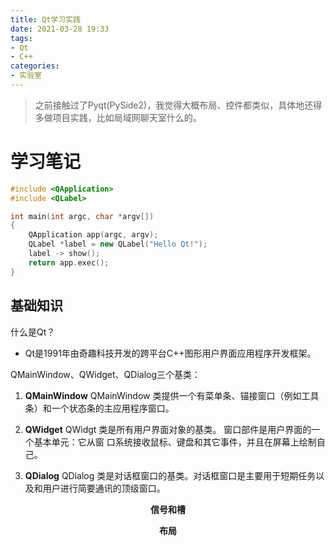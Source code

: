```yaml
---
title: Qt学习实践
date: 2021-03-28 19:33
tags:
- Qt
- C++
categories:
- 实验室
---
```


> 之前接触过了Pyqt(PySide2)，我觉得大概布局、控件都类似，具体地还得多做项目实践，比如局域网聊天室什么的。

# 学习笔记

```C++
#include <QApplication>
#include <QLabel>

int main(int argc, char *argv[])
{
    QApplication app(argc, argv);
    QLabel *label = new QLabel("Hello Qt!");
    label -> show();
    return app.exec();
}
```

## 基础知识

什么是Qt？
* Qt是1991年由奇趣科技开发的跨平台C++图形用户界面应用程序开发框架。

QMainWindow、QWidget、QDialog三个基类：
1. **QMainWindow**
    QMainWindow 类提供一个有菜单条、锚接窗口（例如工具条）和一个状态条的主应用程序窗口。

2. **QWidget**
    QWidgt 类是所有用户界面对象的基类。 窗口部件是用户界面的一个基本单元：它从窗 口系统接收鼠标、键盘和其它事件，并且在屏幕上绘制自己。

3. **QDialog**
    QDialog 类是对话框窗口的基类。对话框窗口是主要用于短期任务以及和用户进行简要通讯的顶级窗口。

**<center>信号和槽</center>**

**<center>布局</center>**

